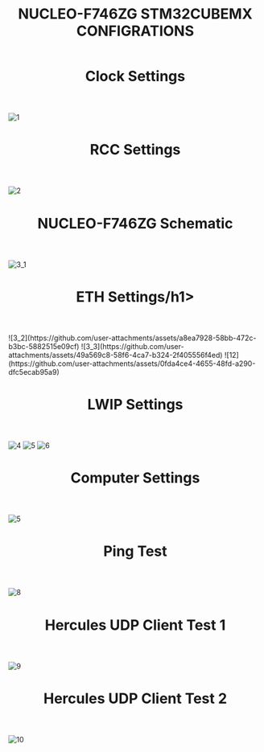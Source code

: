 <header>
  <h1>NUCLEO-F746ZG STM32CUBEMX CONFIGRATIONS</h1>
</header>

<header>
  <h1>Clock Settings</h1>
</header>

![1](https://github.com/user-attachments/assets/ca90907d-d330-40fa-bd42-5061ca713c6d)

<header>
  <h1>RCC Settings</h1>
</header>

![2](https://github.com/user-attachments/assets/90c7c6c9-0447-48ce-94dc-28615bb70171)

<header>
  <h1>NUCLEO-F746ZG Schematic</h1>
</header>

![3_1](https://github.com/user-attachments/assets/08e1f0a3-9a73-4dae-b0c9-c4863dd43449)


<header>
  <h1>ETH Settings/h1>
</header>
![3_2](https://github.com/user-attachments/assets/a8ea7928-58bb-472c-b3bc-5882515e09cf)
![3_3](https://github.com/user-attachments/assets/49a569c8-58f6-4ca7-b324-2f405556f4ed)
![12](https://github.com/user-attachments/assets/0fda4ce4-4655-48fd-a290-dfc5ecab95a9)

<header>
  <h1>LWIP Settings</h1>
</header>

![4](https://github.com/user-attachments/assets/a33b02fd-2cd9-460a-901a-a4e44c741f8d)
![5](https://github.com/user-attachments/assets/3097215d-cf01-43c1-9b96-0f916e9da412)
![6](https://github.com/user-attachments/assets/adf88009-8fab-4f9e-8abc-e097699c2134)

<header>
  <h1>Computer Settings</h1>
</header>

![5](https://github.com/user-attachments/assets/6d2a3ea8-7b47-4b86-adc3-0975c9b98919)

<header>
  <h1>Ping Test</h1>
</header>

![8](https://github.com/user-attachments/assets/e6ea09ea-9355-496b-bdf3-6dc8e44d08bb)

<header>
  <h1>Hercules UDP Client Test 1</h1>
</header>

![9](https://github.com/user-attachments/assets/9fecf9f3-6483-4286-a080-4aafa736de21)

<header>
  <h1>Hercules UDP Client Test 2</h1>
</header>

![10](https://github.com/user-attachments/assets/5bf01987-2166-47b7-b15a-d053ccc72d2f)

